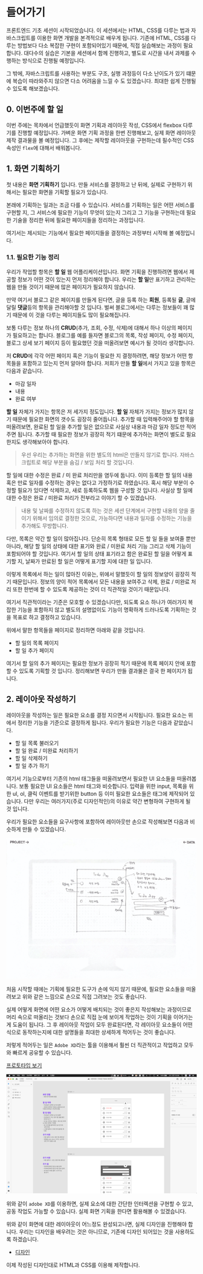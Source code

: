 # 들어가기

프론트엔드 기초 세션이 시작되었습니다. 이 세션에서는 HTML, CSS를 다루는 법과 자바스크립트를 이용한 화면 개발을 본격적으로 배우게 됩니다. 기존에 HTML, CSS를 다루는 방법보다 다소 복잡한 구현이 포함되어있기 때문에, 직접 실습해보는 과정이 필요합니다. 대다수의 실습은 기본을 세션에서 함께 진행하고, 별도로 시간을 내서 과제를 수행하는 방식으로 진행될 예정입니다.

그 밖에, 자바스크립트를 사용하는 부분도 구조, 실행 과정등이 다소 난이도가 있기 떄문에 복습이 따라와주지 않으면 다소 어려움을 느낄 수 도 있겠습니다. 최대한 쉽게 진행될 수 있도록 해보겠습니다.

## 0. 이번주에 할 일

이번 주에는 목차에서 언급했듯이 화면 기획과 레이아웃 작성, CSS에서 flexbox 다루기를 진행할 예정입니다. 가벼운 화면 기획 과정을 한번 진행해보고, 실제 화면 레이아웃 제작 결과물을 볼 예정입니다. 그 후에는 제작할 레이아웃을 구현하는데 필수적인 CSS 속성인 `flex`에 대해서 배워봅니다.

## 1. 화면 기획하기

첫 내용은 **화면 기획하기** 입니다. 만들 서비스를 결정하고 난 뒤에, 실제로 구현하기 위해서는 필요한 화면을 기획할 필요가 있습니다.

본래에 기획하는 일과는 조금 다를 수 있습니다. 서비스를 기획하는 일은 어떤 서비스를 구현할 지, 그 서비스에 필요한 기능이 무엇이 있는지 그리고 그 기능을 구현하는데 필요한 기술을 정리한 뒤에 필요한 페이지들을 정리하는 과정입니다.

여기서는 제시되는 기능에서 필요한 페이지들을 결정하는 과정부터 시작해 볼 예정입니다.

### 1.1. 필요한 기능 정리

우리가 작업할 항목은 **할 일** 웹 어플리케이션입니다. 화면 기획을 진행하려면 웹에서 제공할 정보가 어떤 것이 있는지 먼저 정리해야 합니다. 우리는 **할 일**만 표기하고 관리하는 웹을 만들 것이기 때문에 많은 페이지가 필요하지 않습니다.

만약 여기서 블로그 같은 페이지를 만들게 된다면, 글을 등록 하는 **회원**, 등록될 **글**, 글에 달릴 **댓글**등의 항목을 관리해아할 것 입니다. 벌써 블로그에서는 다루는 정보들이 꽤 많기 때문에 이 것을 다루는 페이지들도 많이 필요해집니다.

보통 다루는 정보 하나의 **CRUD**(추가, 조회, 수정, 삭제)에 대해서 하나 이상의 페이지가 필요하고는 합니다. 블로그를 예를 들자면 블로그의 목록, 작성 페이지, 수정 페이지, 블로그 상세 보기 페이지 등이 필요했던 것을 떠올려보면 예시가 될 것이라 생각합니다.

저 **CRUD**에 각각 어떤 페이지 혹은 기능이 필요한 지 결정하려면, 해당 정보가 어떤 항목들을 포함하고 있는지 먼저 알아야 합니다. 저희가 만들 **할 일**에서 가지고 있을 항목은 다음과 같습니다.

- 마감 일자
- 내용
- 완료 여부

**할 일** 자체가 가지는 항목은 저 세가지 정도입니다. **할 일** 자체가 가지는 정보가 많지 않기 때문에 필요한 화면의 갯수도 굉장히 줄어듭니다. 추가할 때 입력해주어야 할 항목을 떠올려보면, 완료된 할 일을 추가할 일은 없으므로 사실상 내용과 마감 일자 정도만 적어주면 됩니다. 추가할 때 필요한 정보가 굉장히 적기 떄문에 추가하는 화면이 별도로 필요한지도 생각해보아야 합니다.

> 우선 우리는 추가하는 화면을 위한 별도의 html은 만들지 않기로 합니다. 자바스크립트로 해당 부분을 숨김 / 보임 처리 할 것입니다.

할 일에 대한 수정은 완료 / 미 완료 처리만을 염두에 둡니다. 이미 등록한 할 일의 내용 혹은 만료 일자를 수정하는 경우는 없다고 가정하기로 하였습니다. 혹시 해당 부분이 수정할 필요가 있다면 삭제하고, 새로 등록하도록 웹을 구성할 것 입니다. 사실상 할 일에 대한 수정은 완료 / 미완료 처리가 전부라고 이야기 할 수 있겠습니다.

> 내용 및 날짜를 수정하지 않도록 하는 것은 세션 단계에서 구현할 내용의 양을 줄이기 위해서 임의로 결정한 것으로, 가능하다면 내용과 일자를 수정하는 기능을 추가해도 무방합니다.

다만, 목록은 약간 할 일이 많아집니다. 단순히 목록 형태로 모든 할 일 들을 보여줄 뿐만 아니라, 해당 할 일의 상태에 대한 표기와 완료 / 미완료 처리 기능 그리고 삭제 기능이 포함되어야 할 것입니다. 여기서 할 일의 상태 표기라고 함은 완료된 할 일을 어떻게 표기할 지, 날짜가 만료된 할 일은 어떻게 표기할 지에 대한 일 입니다.

이렇게 목록에서 하는 일이 많아진 이유는, 위에서 말했듯이 할 일의 정보양이 굉장히 적기 때문입니다. 정보의 양이 적어 목록에서 모든 내용을 보여주고 삭제, 완료 / 미완료 처리 또한 한번에 할 수 있도록 제공하는 것이 더 직관적일 것이기 때문입니다.

여기서 직관적이라는 기준은 모호할 수 있겠습니다만, 되도록 요소 하나가 여러가지 복잡한 기능을 포함하지 않고 별도의 설명없이도 기능이 명확하게 드러나도록 기획하는 것을 목표로 하고 결정하고 있습니다.

위에서 말한 항목들을 페이지로 정리하면 아래와 같을 것입니다.

- 할 일의 목록 페이지
- 할 일 추가 페이지

여기서 할 일의 추가 페이지는 필요한 정보가 굉장히 적기 때문에 목록 페이지 안에 포함할 수 있도록 기획할 것 입니다. 정리해보면 우리가 만들 결과물은 결국 한 페이지가 됩니다.

## 2. 레이아웃 작성하기

레이아웃을 작성하는 일은 필요한 요소를 결정 지으면서 시작됩니다. 필요한 요소는 위에서 정리한 기능을 기준으로 결정하게 됩니다. 우리가 필요한 기능은 다음과 같았습니다.

- 할 일 목록 불러오기
- 할 일 완료 / 미완료 처리하기 
- 할 일 삭제하기 
- 할 일 추가 하기

여기서 기능으로부터 기존의 html 태그들을 떠올려보면서 필요한 UI 요소들을 떠올려봅니다. 보통 필요한 UI 요소들은 html 태그와 비슷합니다. 입력을 위한 input, 목록을 위한 ul, ol, 클릭 이벤트를 받기위한 button 등 이미 필요한 요소들은 태그에 제작되어 있습니다.  다만 우리는 여러가지(주로 디자인적인)의 이유로 약간 변형하여 구현하게 될 것 입니다. 

우리가 필요한 요소들을 요구사항에 포함하여 레이아웃만 손으로 작성해보면 다음과 비슷하게 만들 수 있겠습니다. 

<img src="https://github.com/likelion-syu/2020-frontend-basic/blob/master/sesions/week1/assets/img/img1.png?raw=true" width="600px" alt="레이아웃 예제"></img>

처음 시작할 때에는 기획에 필요한 도구가 손에 익지 않기 때문에, 필요한 요소들을 떠올려보고 위와 같은 느낌으로 손으로 직접 그려보는 것도 좋습니다. 

실제 어떻게 화면에 어떤 요소가 어떻게 배치되는 것이 좋은지 작성해보는 과정이므로 머리 속으로 떠올리는 것보다 손으로 직접 눈에 보이게 작업하는 것이 기획을 이어가는게 도움이 됩니다. 그 후 레이아웃 작업이 모두 완료된다면, 각 레이아웃 요소들이 어떤식으로 동작하는지에 대한 설명들을 최대한 상세하게 적어두는 것이 좋습니다.

저렇게 적어두는 일은 `Adobe XD`라는 툴을 이용해서 훨씬 더 직관적이고 작업하고 모두와 빠르게 공유할 수 있습니다. 

[프로토타입 보기](https://xd.adobe.com/view/f5f0ef4d-32d4-4350-9b72-48f82f316571-a0a3/)

![adobe XD 작업](https://github.com/likelion-syu/2020-frontend-basic/blob/master/sesions/week1/assets/img/img2.png?raw=true)

위와 같이 `adobe XD`를 이용하면, 실제 요소에 대한 간단한 인터렉션을 구현할 수 있고, 공동 작업도 가능할 수 있습니다. 실제 화면 기획을 한다면 활용해볼 수 있겠습니다. 

위와 같이 화면에 대한 레이아웃이 어느정도 완성되고나면, 실제 디자인을 진행해야 합니다. 우리는 디자인을 배우려는 것은 아니므로, 기존에 디자인 되어있는 것을 사용하도록 하겠습니다. 

- [디자인](https://xd.adobe.com/view/5620a93e-095e-4885-bf39-9c58624dc825-0373/)

이제 작성된 디자인대로 HTML과 CSS를 이용해 제작합니다. 

